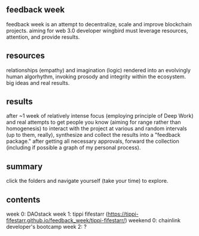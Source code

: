 ## feedback week
feedback week is an attempt to decentralize, scale and improve blockchain projects.
aiming for web 3.0 developer wingbird must leverage resources, attention, and provide
results. 

## resources
relationships (empathy) and imagination (logic) rendered into an evolvingly human 
algorhythm, invoking prosody and integrity within the ecosystem.  big ideas and real
results.

## results
after ~1 week of relatively intense focus (employing principle of Deep Work) and real
attempts to get people you know (aiming for range rather than homogenesis) to interact 
with the project at various and random intervals (up to them, really), synthesize and 
collect the results into a "feedback package." after getting all necessary approvals,
forward the collection (including if possible a graph of my personal process).

## summary
click the folders and navigate yourself (take your time) to explore.

## contents
week 0: DAOstack
week 1: tippi fifestarr (https://tippi-fifestarr.github.io/feedback_week/tippi-fifestarr/)
weekend 0: chainlink developer's bootcamp
week 2: ?
